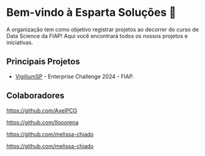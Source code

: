 # Bem-vindo à Esparta Soluções 👋

A organização tem como objetivo registrar projetos ao decorrer do curso de Data Science da FIAP!
Aqui você encontrará todos os nossos projetos e iniciativas. 


## Principais Projetos

- [VigiliumSP](https://github.com/Esparta-Solucoes/VigilumSP) - Enterprise Challenge 2024 - FIAP.


## Colaboradores

https://github.com/AxelPCG

https://github.com/llooorena

https://github.com/melissa-chiado

https://github.com/melissa-chiado

